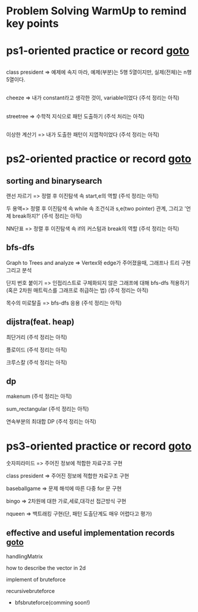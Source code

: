 # Problem Solving WarmUp to remind key points

# ps1-oriented practice or record [goto](https://github.com/devsacti/Algorithms-ProblemSolving/tree/main/ProblemSolving/PS-WarmUp/ps1)
##
class president => 예제에 속지 마라, 예제(부분)는 5행 5열이지만, 실제(전체)는 n행 5열이다.

## 
cheeze => 내가 constant라고 생각한 것이, variable이었다
(주석 정리는 아직)

##
streetree => 수학적 지식으로 패턴 도출하기
(주석 처리는 아직)

##
이상한 계산기 => 내가 도출한 패턴이 지엽적이었다
(주석 정리는 아직)

# ps2-oriented practice or record [goto](https://github.com/devsacti/Algorithms-ProblemSolving/tree/main/ProblemSolving/PS-WarmUp/ps2)
## sorting and binarysearch 

랜선 자르기 => 정렬 후 이진탐색 속 start,e의 역할
(주석 정리는 아직)

두 용액=> 정렬 후 이진탐색 속 while 속 조건식과 s,e(two pointer) 관계, 그리고 '언제 break하지?'
(주석 정리는 아직)

NN단표 => 정렬 후 이진탐색 속 if의 커스텀과 break의 역할
(주석 정리는 아직)

## bfs-dfs 

Graph to Trees and analyze => Vertex와 edge가 주어졌을때, 그래프나 트리 구현 그리고 분석

단지 번호 붙이기 => 인접리스트로 구체화되지 않은 그래프에 대해 bfs-dfs 적용하기(혹은 2차원 매트릭스를 그래프로 취급하는 법) 
(주석 정리는 아직)

목수의 미로탈출 => bfs-dfs 응용
(주석 정리는 아직)

## dijstra(feat. heap)
최단거리
(주석 정리는 아직)

플로이드
(주석 정리는 아직)

크루스칼
(주석 정리는 아직)

## dp
makenum
(주석 정리는 아직)

sum_rectangular
(주석 정리는 아직)

연속부분의 최대합 DP
(주석 정리는 아직)

# ps3-oriented practice or record [goto](https://github.com/devsacti/Algorithms-ProblemSolving/tree/main/ProblemSolving/PS-WarmUp/ps3)

숫자피라미드 => 주어진 정보에 적합한 자료구조 구현

class president => 주어진 정보에 적합한 자료구조 구현

baseballgame => 문제 해석에 따른 다중 for 문 구현

bingo => 2차원에 대한 가로,세로,대각선 접근방식 구현

nqueen => 백트래킹 구현(단, 패턴 도출단계도 매우 어렵다고 평가)


## effective and useful implementation records [goto](https://github.com/devsacti/Algorithms-ProblemSolving/tree/main/ProblemSolving/PS-WarmUp/Useful_Impl_Records)

handlingMatrix

how to describe the vector in 2d

implement of bruteforce

recursivebruteforce
+ bfsbruteforce(comming soon!)

